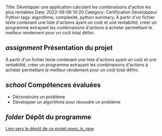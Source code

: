 Title: Développer une application calculant les combinaisons d'action les plus rentables
Date: 2022-09-06 10:20
Category: Certification Développeur Python
tags: algorithme, complexité, python
summary: À partir d'un fichier texte contenant une liste d'actions ayant un coût et une rentabilité, créer un programme extrayant les combinaisons d'actions à acheter permettant le meilleur rendement pour un coût total défini.

## <i class="medium material-icons">assignment</i> Présentation du projet

À partir d'un fichier texte contenant une liste d'actions ayant un coût et une rentabilité, créer un programme 
extrayant les combinaisons d'actions à acheter permettant le meilleur rendement pour un coût total défini.

## <i class="medium material-icons">school</i> Compétences évaluées
- Déconstruire un problème
- Développer un algorithme pour résoudre un problème

## <i class="medium material-icons">folder</i> Dépôt du programme
[Lien vers le dépôt de ce projet  <i class="tiny material-icons">open_in_new</i>](https://github.com/DelphinePythonique/projet7)

